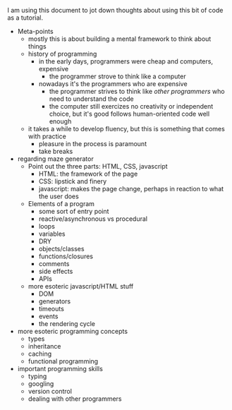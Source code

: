 I am using this document to jot down thoughts about using this bit of code as a tutorial.

- Meta-points
  - mostly this is about building a mental framework to think about things
  - history of programming
    - in the early days, programmers were cheap and computers, expensive
      - the programmer strove to think like a computer
    - nowadays it's the programmers who are expensive
      - the programmer strives to think like *other programmers* who need to understand the code
      - the computer still exercizes no creativity or independent choice, but it's good follows human-oriented code well enough
  - it takes a while to develop fluency, but this is something that comes with practice
    - pleasure in the process is paramount
    - take breaks
- regarding maze generator
  - Point out the three parts: HTML, CSS, javascript
    - HTML: the framework of the page
    - CSS: lipstick and finery
    - javascript: makes the page change, perhaps in reaction to what the user does
  - Elements of a program
    - some sort of entry point
    - reactive/asynchronous vs procedural
    - loops
    - variables
    - DRY
    - objects/classes
    - functions/closures
    - comments
    - side effects
    - APIs
  - more esoteric javascript/HTML stuff
    - DOM
    - generators
    - timeouts
    - events
    - the rendering cycle
- more esoteric programming concepts
  - types
  - inheritance
  - caching
  - functional programming
- important programming skills
  - typing
  - googling
  - version control
  - dealing with other programmers